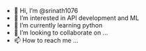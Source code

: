 - 👋 Hi, I’m @srinath1076
- 👀 I’m interested in API development and ML
- 🌱 I’m currently learning python
- 💞️ I’m looking to collaborate on ...
- 📫 How to reach me ...

<!---
srinath1076/srinath1076 is a ✨ special ✨ repository because its `README.md` (this file) appears on your GitHub profile.
You can click the Preview link to take a look at your changes.
--->
